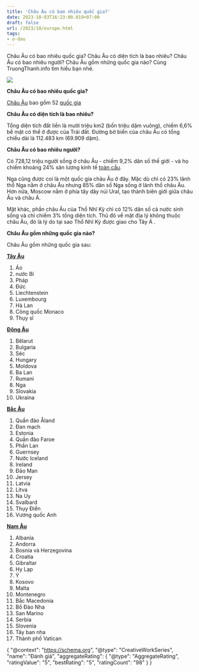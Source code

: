 ```yaml
---
title: 'Châu Âu có bao nhiêu quốc gia?'
date: 2023-10-03T16:23:00.019+07:00
draft: false
url: /2023/10/europe.html
tags: 
- o-dau
---
```


Châu Âu có bao nhiêu quốc gia? Châu Âu có diện tích là bao nhiêu? Châu Âu có bao nhiêu người? Châu Âu gồm những quốc gia nào? Cùng TruongThanh.info tìm hiểu bạn nhé.

[![](https://blogger.googleusercontent.com/img/b/R29vZ2xl/AVvXsEiQyLxQXej2PL3FOxYAj0BnVXvLZsWvkXD0SmuPfIzsrXcuKpFJv4jNTBFur9D6xGx34x6_Iakb8c9TW2CXO54hNRe5NRW2Ckc4m3c1EV1FbuJtCZmNLH-WhxZPArYYCa9qPBf0j_fbKcNquxQdXGEvGrEhHCMX3U31DMYAF1Z6WFMiCnBrLIsM6fdjUVVk/s320/map-europa.png)](https://blogger.googleusercontent.com/img/b/R29vZ2xl/AVvXsEiQyLxQXej2PL3FOxYAj0BnVXvLZsWvkXD0SmuPfIzsrXcuKpFJv4jNTBFur9D6xGx34x6_Iakb8c9TW2CXO54hNRe5NRW2Ckc4m3c1EV1FbuJtCZmNLH-WhxZPArYYCa9qPBf0j_fbKcNquxQdXGEvGrEhHCMX3U31DMYAF1Z6WFMiCnBrLIsM6fdjUVVk/s582/map-europa.png)

  

  

  

**Châu Âu có bao nhiêu quốc gia?**

[Châu Âu](https://www.truongthanh.info/2023/10/europe.html) bao gồm 52 [quốc gia](https://www.truongthanh.info/2023/10/country.html) 

**Châu Âu có diện tích là bao nhiêu?** 

Tổng diện tích đất liền là mười triệu km2 (bốn triệu dặm vuông), chiếm 6,6% bề mặt có thể ở được của Trái đất. Đường bờ biển của châu Âu có tổng chiều dài là 112.483 km (69.909 dặm). 

**Châu Âu có bao nhiêu người?**

Có 728,12 triệu người sống ở châu Âu - chiếm 9,2% dân số thế giới - và họ chiếm khoảng 24% sản lượng kinh tế [toàn cầu](https://www.truongthanh.info/2023/10/country.html).

Nga cũng được coi là một quốc gia châu Âu ở đây. Mặc dù chỉ có 23% lãnh thổ Nga nằm ở châu Âu nhưng 85% dân số Nga sống ở lãnh thổ châu Âu. Hơn nữa, Moscow nằm ở phía tây dãy núi Ural, tạo thành biên giới giữa châu Âu và châu Á.

Mặt khác, phần châu Âu của Thổ Nhĩ Kỳ chỉ có 12% dân số cả nước sinh sống và chỉ chiếm 3% tổng diện tích. Thủ đô về mặt địa lý không thuộc châu Âu, đó là lý do tại sao Thổ Nhĩ Kỳ được giao cho Tây Á .

**Châu Âu gồm những quốc gia nào?**

Châu Âu gồm những quốc gia sau:

  

**[Tây Âu](https://www.truongthanh.info/2023/10/western-europe.html)**

1.  Áo
2.  nước Bỉ
3.  Pháp
4.  Đức
5.  Liechtenstein
6.  Luxembourg
7.  Hà Lan
8.  Công quốc Monaco
9.  Thụy sĩ

**[Đông Âu](https://www.truongthanh.info/2023/10/eastern-europe.html)**

1.  Bêlarut
2.  Bulgaria
3.  Séc
4.  Hungary
5.  Moldova
6.  Ba Lan
7.  Rumani
8.  Nga
9.  Slovakia
10.  Ukraina

**[Bắc Âu](https://www.truongthanh.info/2023/10/northern-europe.html)**

1.  Quần đảo Åland
2.  Đan mạch
3.  Estonia
4.  Quần đảo Faroe
5.  Phần Lan
6.  Guernsey
7.  Nước Iceland
8.  Ireland
9.  Đảo Man
10.  Jersey
11.  Latvia
12.  Litva
13.  Na Uy
14.  Svalbard
15.  Thụy Điển
16.  Vương quốc Anh

**[Nam Âu](https://www.truongthanh.info/2023/10/southern-europe.html)**

1.  Albania
2.  Andorra
3.  Bosnia và Herzegovina
4.  Croatia
5.  Gibraltar
6.  Hy Lạp
7.  Ý
8.  Kosovo
9.  Malta
10.  Montenegro
11.  Bắc Macedonia
12.  Bồ Đào Nha
13.  San Marino
14.  Serbia
15.  Slovenia
16.  Tây ban nha
17.  Thành phố Vatican

  

  

{ "@context": "https://schema.org", "@type": "CreativeWorkSeries", "name": "Đánh giá", "aggregateRating": { "@type": "AggregateRating", "ratingValue": "5", "bestRating": "5", "ratingCount": "98" } }